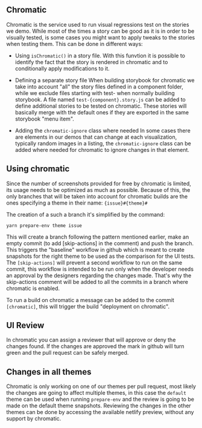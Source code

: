 ## Chromatic

Chromatic is the service used to run visual regressions test on the stories we demo.
While most of the times a story can be good as it is in order to be visually tested,
is some cases you might want to apply tweaks to the stories when testing them.
This can be done in different ways:

- Using `isChromatic()` in a story file.
  With this funvtion it is possible to identify the fact that the story is rendered in chromatic and to conditionally 
  apply modifications to it.

- Defining a separate story file
  When building storybook for chromatic we take into account "all" the story files defined in a component folder,
  while we exclude files starting with test- when normally building storybook.
  A file named `test-{component}.story.js` can be added to define additional stories to be tested on chromatic.
  These stories will basically merge with the default ones if they are exported in the same storybook "menu item".


- Adding the `chromatic-ignore` class where needed
  In some cases there are elements in our demos that can change at each visualization, typically random images in a listing,
  the `chromatic-ignore` class can be added where needed for chromatic to ignore changes in that element.


## Using chromatic

Since the number of screenshots provided for free by chromatic is limited, its usage needs to be optimized as much as possible.
Because of this, the only branches that will be taken into account for chromatic builds are the ones specifying a theme
in their name: `{issue}#{theme}#`

The creation of a such a branch it's simplified by the command:

`yarn prepare-env theme issue`

This will create a branch following the pattern mentioned earlier, make an empty commit (to add [skip-actions] in the comment) and push the branch.
This triggers the "baseline" workflow in github which is meant to create snapshots for the right theme to be used as the comparison for the UI tests.
The `[skip-actions]` will prevent a second workflow to run on the same commit, this workflow is intended to be run only when the developer needs
an approval by the designers regarding the changes made.
That's why the skip-actions comment will be added to all the commits in a branch where chromatic is enabled.

To run a build on chromatic a message can be added to the commit `[chromatic]`, this will trigger the build "deployment on chromatic".


## UI Review

In chromatic you can assign a reviewer that will approve or deny the changes found. If the changes are approved the mark in github will turn green
and the pull request can be safely merged.


## Changes in all themes

Chromatic is only working on one of our themes per pull request, most likely the changes are going to affect multiple themes, in this case
the `default`  theme can be used when running `prepare-env` and the review is going to be made on the default theme snapshots.
Reviewing the changes in the other themes can be done by accessing the available netlify preview, without any support by chromatic.
